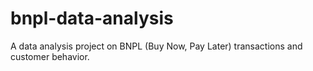 # bnpl-data-analysis
A data analysis project on BNPL (Buy Now, Pay Later) transactions and customer behavior.
